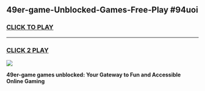 
## 49er-game-Unblocked-Games-Free-Play #94uoi
<h3>
<a href="https://us.freeplayer.one?title=49er-game&ref=9M">CLICK TO PLAY</a></h3>
<hr>

<h3>
<a href="https://us.freeplayer.one?title=49er-game&ref=9M">CLICK 2 PLAY</a>
  
</h3>

<a href="https://us.freeplayer.one?title=49er-game&ref=9M"><img src="https://clearcache.store/games.png"></a>


**49er-game games unblocked: Your Gateway to Fun and Accessible Online Gaming**
